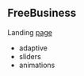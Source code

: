 ## FreeBusiness
Landing [page](https://igor-bochenkov.github.io/layout---FreeBusiness/)

- adaptive
- sliders
- animations
